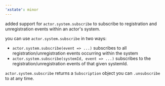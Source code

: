 ```yaml
---
'xstate': minor
---
```


added support for `actor.system.subscribe` to subscribe to registration and unregistration events within an actor's system.

you can use `actor.system.subscribe` in two ways:

- `actor.system.subscribe(event => ...)` subscribes to all registration/unregistration events occurring within the system
- `actor.system.subscribe(systemId, event => ...)` subscribes to the registration/unregistration events of that given systemId.

`actor.system.subscribe` returns a `Subscription` object you can `.unsubscribe` to at any time.
